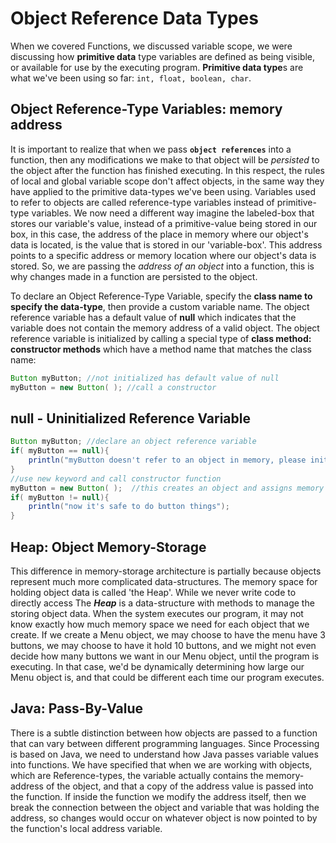 # Object Reference Data Types

When we covered Functions, we discussed variable scope, we were discussing how **primitive data** type variables are defined as being visible, or available for use by the executing program. **Primitive data type**s are what we've been using so far: `int, float, boolean, char`.

## Object Reference-Type Variables: memory address

It is important to realize that when we pass **`object references`** into a function, then any modifications we make to that object will be _persisted_ to the object after the function has finished executing. In this respect, the rules of local and global variable scope don't affect objects, in the same way they have applied to the primitive data-types we've been using. Variables used to refer to objects are called reference-type variables instead of primitive-type variables. We now need a different way imagine the labeled-box that stores our variable's value, instead of a primitive-value being stored in our box, in this case, the address of the place in memory where our object's data is located, is the value that is stored in our 'variable-box'. This address points to a specific address or memory location where our object's data is stored. So, we are passing the _address of an object_ into a function, this is why changes made in a function are persisted to the object.

To declare an Object Reference-Type Variable, specify the **class name to specify the data-type**, then provide a custom variable name.  The object reference variable has a default value of **null** which indicates that the variable does not contain the memory address of a valid object. The object reference variable is initialized by calling a special type of **class method:**  **constructor methods** which have a method name that matches the class name: 

```java
Button myButton; //not initialized has default value of null
myButton = new Button( ); //call a constructor 
```

## null - Uninitialized Reference Variable

```java
Button myButton; //declare an object reference variable
if( myButton == null){
    println("myButton doesn't refer to an object in memory, please initialize before trying to use");
}
//use new keyword and call constructor function 
myButton = new Button( );  //this creates an object and assigns memory address to myButton variable
if( myButton != null){
    println("now it's safe to do button things");
}
```

## Heap: Object Memory-Storage

This difference in memory-storage architecture is partially because objects represent much more complicated data-structures. The memory space for holding object data is called 'the Heap'.  While we never write code to directly access The _**Heap**_ is a data-structure with methods to manage the storing  object data. When the system executes our program, it may not know exactly how much memory space we need for each object that we create. If we create a Menu object, we may choose to have the menu have 3 buttons, we may choose to have it hold 10 buttons, and we might not even decide how many buttons we want in our Menu object, until the program is executing. In that case, we'd be dynamically determining how large our Menu object is, and that could be different each time our program executes.

## Java:  Pass-By-Value

There is a subtle distinction between how objects are passed to a function that can vary between different programming languages. Since Processing is based on Java, we need to understand how Java passes variable values into functions. We have specified that when we are working with objects, which are Reference-types, the variable actually contains the memory-address of the object, and that a copy of the address value is passed into the function. If inside the function we modify the address itself, then we break the connection between the object and variable that was holding the address, so changes would occur on whatever object is now pointed to by the function's local address variable.


